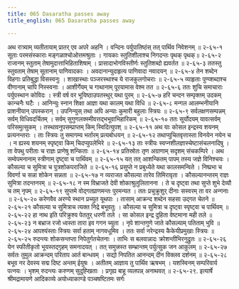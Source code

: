 ```yaml
---
title: 065 Dasaratha passes away
title_english: 065 Dasaratha passes away

---
```

<div class="audioEmbed"  caption="श्रीराम-हरिसीताराममूर्ति-घनपाठिभ्यां वचनम्" src="https://archive.org/download/Ramayana-recitation-Sriram-harisItArAmamUrti-Ghanapaati-v2/Kanda_2/Kanda_2_AYK-065-Anthaha_Purashokaha.mp3"></div>
अथ रात्र्याम् व्यतीतायाम् प्रातर् एव अपरे अहनि ।  
वन्दिनः पर्युपातिष्ठंस् तत् पार्थिव निवेशनम् ॥ २-६५-१  
सूताः परमसंस्काराः मङ्गळाश्चोओत्तमश्रुताः ।  
गायकाः स्तुतिशीलाश्च निगदन्तः पृथक् पृथक्॥ २-६५-२  
राजानम् स्तुताम् तेषामुदात्ताभिहिताशिषाम् ।  
प्रासादाभोगविस्तीर्णः स्तुतिशब्दो ह्यवर्तत ॥ २-६५-३  
ततस्तु स्तुवताम् तेषाम् सूतानाम् पाणिवादकाः ।  
अवदानान्युदाहृत्य पाणिवादा नवादयन् ॥ २-६५-४  
तेन शब्देन विहगाः प्रतिबुद्धा विसस्वनुः ।  
शाखास्थाः पञ्जरस्थाश्च ये राजकुलगोचराः ॥ २-६५-५  
व्याहृताः पुण्य्शब्दाश्च वीणानाम् चापि निस्स्वनाः ।  
आशीर्गेयम् च गाथानाम् पूरयामास वेश्म तत ॥ २-६५-६  
ततः शुचि समाचाराः पर्युपस्थान कोविदः ।  
स्त्री वर्ष वर भूयिष्ठाउपतस्थुर् यथा पुरम् ॥ २-६५-७  
हरि चन्दन सम्पृक्तम् उदकम् कान्चनैः घटैः ।  
आनिन्युः स्नान शिक्षा आज्ञा यथा कालम् यथा विधि ॥ २-६५-८  
मन्गल आलम्भनीयानि प्राशनीयान् उपस्करान् ।  
उपनिन्युस् तथा अपि अन्याः कुमारी बहुलाः स्त्रियः ॥ २-६५-९  
सर्वलक्षणसम्पन्नम् सर्वम् विधिवदर्चितम् ।  
सर्वम् सुगुणलक्स्मीवत्तद्भभूवाभिहारिकम् ॥ २-६५-१०  
ततः सूर्योदयम् यावत्सर्वम् परिसमुत्सुकम् ।  
तस्थावनुपसम्प्राप्तम् किम् स्विदित्युपश् ॥ २-६५-११  
अथ याः कोसल इन्द्रस्य शयनम् प्रत्यनन्तराः ।  
ताः स्त्रियः तु समागम्य भर्तारम् प्रत्यबोधयन् ॥ २-६५-१२  
तथाप्युचितवृत्तास्ता विनयेन नयेन च ।  
न ह्यस्य शयनम् स्पृष्ट्वा किम् चिदप्युपलेभिरे ॥ २-६५-१३  
ताः स्त्रीयः स्वप्नशीलज्ञास्चेष्टासंचलनादिषु ।  
ता वेपथु परीताः च राज्ञः प्राणेषु शन्किताः ॥ २-६५-१४  
प्रतिस्रोतः तृण अग्राणाम् सदृशम् संचकम्पिरे ।  
अथ सम्वेपमनानाम् स्त्रीणाम् दृष्ट्वा च पार्थिवम् ॥ २-६५-१५  
यत् तत् आशन्कितम् पापम् तस्य जज्ञे विनिश्चयः ।  
कौसल्या च सुमित्रा च पुत्रशोकपराजिते ॥ २-६५-१६  
प्रसुप्ते न प्रबुध्येते यथा कालसमन्विते ।  
निष्प्रभा च विवर्णा च सन्ना शोकेन सन्नता ॥ २-६५-१७  
न व्यराजत कौसल्या तारेव तिमिरावृता ।  
कौसल्यानन्तरम् राज्ञः सुमित्रा तदन्तनरम् ॥ २-६५-१८  
न स्म विभ्राजते देवी शोकाश्रुलुलितानना ।  
ते च दृष्ट्वा तथा सुप्ते शुभे देव्यौ च तम् नृपम् ॥ २-६५-१९  
सुप्तमे वोद्गतप्राणमन्तः पुरमन्यत ।  
ततः प्रचुक्रुशुर् दीनाः सस्वरम् ता वर अन्गनाः ॥ २-६५-२०  
करेणवैव अरण्ये स्थान प्रच्युत यूथपाः ।  
तासाम् आक्रन्द शब्देन सहसा उद्गत चेतने ॥ २-६५-२१  
कौसल्या च सुमित्राच त्यक्त निद्रे बभूवतुः ।  
कौसल्या च सुमित्रा च दृष्ट्वा स्पृष्ट्वा च पार्थिवम् ॥ २-६५-२२  
हा नाथ इति परिक्रुश्य पेततुर् धरणी तले ।  
सा कोसल इन्द्र दुहिता वेष्टमाना मही तले ॥ २-६५-२३  
न बभ्राज रजो ध्वस्ता तारा इव गगन च्युता ।  
नृपे शान्तगुणे जाते कौसल्याम् पतिताम् भुवि ॥ २-६५-२४  
आपश्यंस्ताः स्त्रियः सर्वा हताम् नागवधूमिव ।  
ततः सर्वा नरेन्द्रस्य कैकेयीप्रमुखाः स्त्रियः ॥ २-६५-२५  
रुदन्त्यः शोकसन्तप्ता निपेतुर्गतचेतनाः ।  
ताभिः स बलवान्नादः क्रोशन्तीभिरनुद्रुतः ॥ २-६५-२६  
येन स्फीतीकृतो भूयस्तद्गृहम् समनादयत् ।  
तत् समुत्त्रस्त सम्भ्रान्तम् पर्युत्सुक जन आकुलम् ॥ २-६५-२७  
सर्वतः तुमुल आक्रन्दम् परिताप आर्त बान्धवम् ।  
सद्यो निपतित आनन्दम् दीन विक्लव दर्शनम् ॥ २-६५-२८  
बभूव नर देवस्य सद्म दिष्ट अन्तम् ईयुषः ।  
अतीतम् आज्ञाय तु पार्थिव ऋषभम् ।  
यशस्विनम् सम्परिवार्य पत्नयः ।  
भृशम् रुदन्त्यः करुणम् सुदुह्खिताः ।  
प्रगृह्य बाहू व्यलपन्न् अनाथवत् ॥ २-६५-२९.  
इत्यार्षे श्रीमद्रामायणे आदिकाव्ये अयोध्याकाण्डे पञ्चषष्टितमः सर्गः